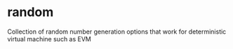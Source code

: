 # random
Collection of random number generation options that work for deterministic virtual machine such as EVM
